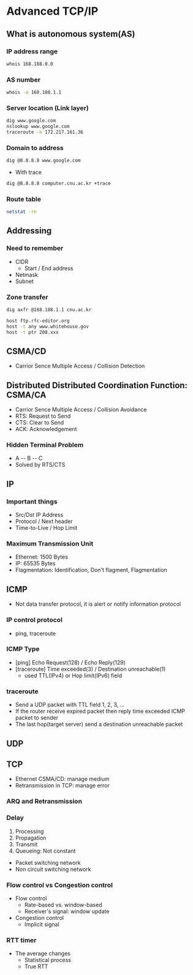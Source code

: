 # Advanced TCP/IP

## What is autonomous system(AS)

### IP address range
```bash
whois 168.188.0.0
```

### AS number
```bash
whois -a 168.188.1.1
```

### Server location (Link layer)
```bash
dig www.google.com
nslookup www.google.com
traceroute -n 172.217.161.36
```

### Domain to address
```bash
dig @8.8.8.8 www.google.com
```
- With trace
```bash
dig @8.8.8.8 computer.cnu.ac.kr +trace
```

### Route table
```bash
netstat -rn
```

## Addressing

### Need to remember
- CIDR
  - Start / End address
- Netmask
- Subnet

### Zone transfer
```bash
dig axfr @168.188.1.1 cnu.ac.kr
```
```bash
host ftp.rfc-editor.org
host -t any www.whitehouse.gov
host -t ptr 208.xxx
```

## CSMA/CD
- Carrior Sence Multiple Access / Collision Detection

## Distributed Distributed Coordination Function: CSMA/CA
- Carrior Sence Multiple Access / Collision Avoidance
- RTS: Request to Send
- CTS: Clear to Send
- ACK: Acknowledgement

### Hidden Terminal Problem
- A -- B -- C
- Solved by RTS/CTS

## IP

### Important things
- Src/Dst IP Address
- Protocol / Next header
- Time-to-Live / Hop Limit

### Maximum Transmission Unit
- Ethernet: 1500 Bytes
- IP: 65535 Bytes
- Flagmentation: Identification, Don't flagment, Flagmentation

## ICMP
- Not data transfer protocol, it is alert or notify information protocol

### IP control protocol
- ping, traceroute

### ICMP Type
- [ping] Echo Request(128) / Echo Reply(129)
- [traceroute] Time exceeded(3) / Destination unreachable(1)
  - used TTL(IPv4) or Hop limit(IPv6) field

### traceroute
- Send a UDP packet with TTL field 1, 2, 3, ...
- If the router receive expired packet then reply time exceeded ICMP packet to sender
- The last hop(target server) send a destination unreachable packet

## UDP

## TCP
- Ethernet CSMA/CD: manage medium
- Retransmission in TCP: manage error

### ARQ and Retransmission

### Delay
1. Processing
2. Propagation
3. Transmit
4. Queueing: Not constant
  - Packet switching network
  - Non circuit switching network

### Flow control vs Congestion control
- Flow control
  - Rate-based vs. window-based
  - Receiver's signal: window update
- Congestion control
  - Implicit signal

### RTT timer
- The average changes
  - Statistical process
  - True RTT





